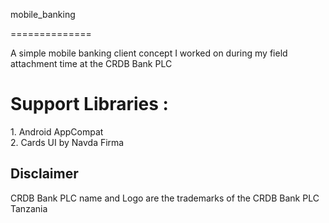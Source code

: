 <html>
<head>

mobile_banking
</head>
==============
<body>
<p>
A simple mobile banking client concept I worked on during my field attachment time at the CRDB Bank PLC
</p>

<h1> Support Libraries : </h1>
<p>
1. Android AppCompat <br>
2. Cards UI by Navda Firma <br>

</p>

<h2> Disclaimer </h2>
<p>
CRDB Bank PLC name and Logo are the trademarks of the CRDB Bank PLC Tanzania

</p>

</body>

</head>
